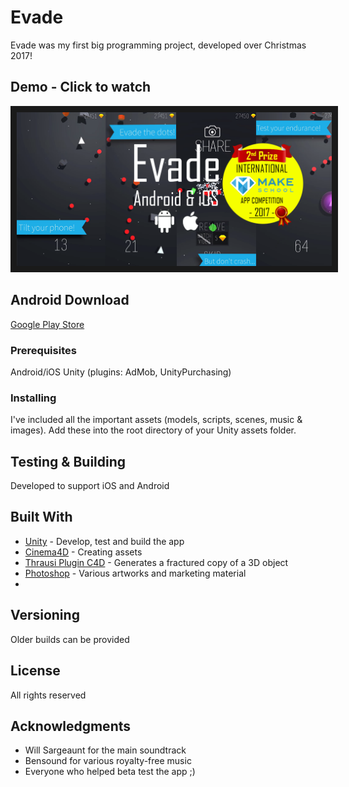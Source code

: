 # Evade

Evade was my first big programming project, developed over Christmas 2017!

## Demo - Click to watch

<a href="http://www.youtube.com/watch?feature=player_embedded&v=JRl0Hm4Vaio
" target="_blank"><img src="/Screenshots/featuregraphic_google.png?raw=true" 
alt="Evade, Android & iOS" border="10"/></a>

## Android Download

[Google Play Store](https://play.google.com/store/apps/details?id=adriano.evade.uk)


### Prerequisites

Android/iOS
Unity (plugins: AdMob, UnityPurchasing)

### Installing

I've included all the important assets (models, scripts, scenes, music & images). Add these into the root directory of your Unity assets folder.

## Testing & Building

Developed to support iOS and Android

## Built With

* [Unity](https://unity3d.com/) - Develop, test and build the app
* [Cinema4D](https://www.maxon.net/en/products/cinema-4d/overview/) - Creating assets
* [Thrausi Plugin C4D](https://nitro4d.com/product/thrausi/) - Generates a fractured copy of a 3D object
* [Photoshop](https://www.photoshop.com/) - Various artworks and marketing material
* 

## Versioning

Older builds can be provided

## License

All rights reserved

## Acknowledgments

* Will Sargeaunt for the main soundtrack
* Bensound for various royalty-free music
* Everyone who helped beta test the app ;)
